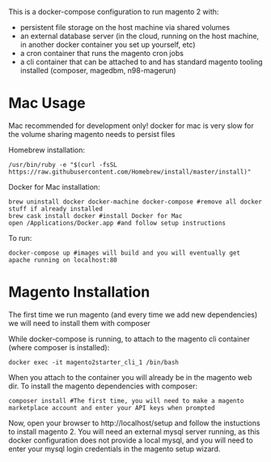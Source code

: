 This is a docker-compose configuration to run magento 2 with: 

- persistent file storage on the host machine via shared volumes
- an external database server (in the cloud, running on the host machine, in another docker container you set up yourself, etc)
- a cron container that runs the magento cron jobs
- a cli container that can be attached to and has standard magento tooling installed (composer, magedbm, n98-magerun)

Mac Usage
=========

Mac recommended for development only! docker for mac is very slow for the volume sharing magento needs to persist files

Homebrew installation:

    /usr/bin/ruby -e "$(curl -fsSL https://raw.githubusercontent.com/Homebrew/install/master/install)"

Docker for Mac installation:

    brew uninstall docker docker-machine docker-compose #remove all docker stuff if already installed
    brew cask install docker #install Docker for Mac
    open /Applications/Docker.app #and follow setup instructions


To run:

    docker-compose up #images will build and you will eventually get apache running on localhost:80


Magento Installation
====================

The first time we run magento (and every time we add new dependencies) we will need to install them with composer

While docker-compose is running, to attach to the magento cli container (where composer is installed):

    docker exec -it magento2starter_cli_1 /bin/bash

When you attach to the container you will already be in the magento web dir. To install the magento dependencies with composer:

    composer install #The first time, you will need to make a magento marketplace account and enter your API keys when prompted

Now, open your browser to http://localhost/setup and follow the instuctions to install magento 2. You will need an external mysql server running, as this docker configuration does not provide a local mysql, and you will need to enter your mysql login credentials in the magento setup wizard.

